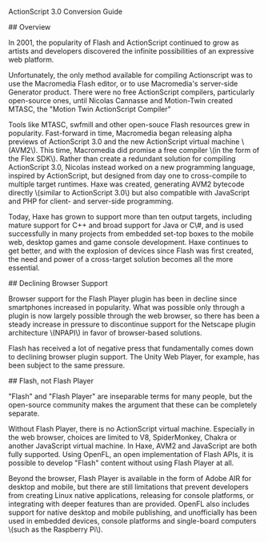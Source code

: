 ActionScript 3.0 Conversion Guide

\#\# Overview

In 2001, the popularity of Flash and ActionScript continued to grow as artists and developers discovered the infinite possibilities of an expressive web platform.

Unfortunately, the only method available for compiling Actionscript was to use the Macromedia Flash editor, or to use Macromedia's server-side Generator product. There were no free ActionScript compilers, particularly open-source ones, until Nicolas Cannasse and Motion-Twin created MTASC, the "Motion Twin ActionScript Compiler"

Tools like MTASC, swfmill and other open-souce Flash resources grew in popularity. Fast-forward in time, Macromedia began releasing alpha previews of ActionScript 3.0 and the new ActionScript virtual machine \\(AVM2\\). This time, Macromedia did promise a free compiler \\(in the form of the Flex SDK\\). Rather than create a redundant solution for compiling ActionScript 3.0, Nicolas instead worked on a new programming language, inspired by ActionScript, but designed from day one to cross-compile to multiple target runtimes. Haxe was created, generating AVM2 bytecode directly \\(similar to ActionScript 3.0\\) but also compatible with JavaScript and PHP for client- and server-side programming.

Today, Haxe has grown to support more than ten output targets, including mature support for C++ and broad support for Java or C\\#, and is used successfully in many projects from embedded set-top boxes to the mobile web, desktop games and game console development. Haxe continues to get better, and with the explosion of devices since Flash was first created, the need and power of a cross-target solution becomes all the more essential.

\#\# Declining Browser Support

Browser support for the Flash Player plugin has been in decline since smartphones increased in popularity. What was possible only through a plugin is now largely possible through the web browser, so there has been a steady increase in pressure to discontinue support for the Netscape plugin architecture \\(NPAPI\\) in favor of browser-based solutions.

Flash has received a lot of negative press that fundamentally comes down to declining browser plugin support. The Unity Web Player, for example, has been subject to the same pressure.

\#\# Flash, not Flash Player

"Flash" and "Flash Player" are inseparable terms for many people, but the open-source community makes the argument that these can be completely separate.

Without Flash Player, there is no ActionScript virtual machine. Especially in the web browser, choices are limited to V8, SpiderMonkey, Chakra or another JavaScript virtual machine. In Haxe, AVM2 and JavaScript are both fully supported. Using OpenFL, an open implementation of Flash APIs, it is possible to develop "Flash" content without using Flash Player at all.

Beyond the browser, Flash Player is available in the form of Adobe AIR for desktop and mobile, but there are still limitations that prevent developers from creating Linux native applications, releasing for console platforms, or integrating with deeper features than are provided. OpenFL also includes support for native desktop and mobile publishing, and unofficially has been used in embedded devices, console platforms and single-board computers \\(such as the Raspberry Pi\\).

